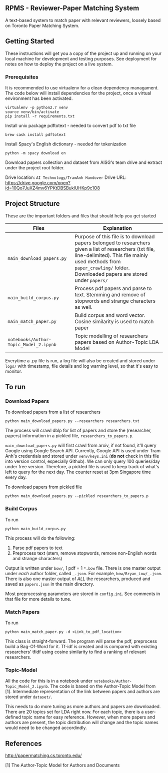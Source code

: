 RPMS - Reviewer-Paper Matching System
-------------------------------------

A text-based system to match paper with relevant reviewers, loosely based on Toronto Paper Matching System.

## Getting Started
These instructions will get you a copy of the project up and running on your local machine 
for development and testing purposes. See deployment for notes on how to deploy the project on a live system.

### Prerequisites
It is recommended to use virtualenv for a clean dependency managament. The code below will
install dependencies for the project, once a virtual environment has been activated.

```
virtualenv -p python2.7 venv
source venv/bin/activate
pip install -r requirements.txt
```

Install unix package pdftotext - needed to convert pdf to txt file
```
brew cask install pdftotext
```


Install Spacy's English dictionary - needed for tokenization
```
python -m spacy download en
```


Download papers collection and dataset from AISG's team drive and extract
under the project root folder.

Drive location: `AI Technology/TramAnh Handover`
Drive URL: https://drive.google.com/open?id=10Qo7JuXZ4mv6YPKtDBSBuklUHKp9c1O8



## Project Structure

These are the important folders and files that should help you get started

| Files | Explanation |
|-------|-------------|
| `main_download_papers.py` | Purpose of this file is to download papers belonged to researchers given a list of researchers (txt file, line-delimited). This file mainly used methods from `paper_crawling/` folder. Downloaded papers are stored under `papers/` |
| `main_build_corpus.py` | Process pdf papers and parse to text. Stemming and remove of stopwords and strange characters as well. |
| `main_match_paper.py` | Build corpus and word vector. Cosine similarity is used to match paper | 
| `notebooks/Author-Topic_Model_2.ipynb` | Topic modelling of researchers papers based on Author-Topic LDA Model |


Everytime a .py file is run, a log file will also be created and stored under `logs/`
with timestamp, file details and log warning level, so that it's easy to monitor. 


## To run 
### Download Papers
To download papers from a list of researchers

```
python main_download_papers.py --researchers researchers.txt
```

The process will crawl dblp for list of papers and store the (researcher, papers) information 
in a pickled file, `researchers_to_papers.p`. 

`main_download_papers.py` will first crawl from arxiv, if not found, it'll query 
Google using Google Search API. Currently, Google API is used under Tram Anh's credentials
and stored under `venv/keys.ini` (**do not** check in this file into version control, especially Github).
We can only query 100 queries/day under free version. Therefore, a pickled file is used to keep
track of what's left to query for the next day. The counter reset at 3pm Singapore time every day.

To download papers from pickled file

```
python main_download_papers.py --pickled researchers_to_papers.p
```

### Build Corpus

To run
```
python main_build_corpus.py
```

This process will do the following:

1. Parse pdf papers to text
2. Preprocess text (stem, remove stopwords, remove non-English words and strange characters)

Output is written under `bow/`, 1 pdf = 1 `*.bow` file. There is one master output under *each* author folder, called `_.json`. For example, `bow/Bryan_Low/_.json`. There is also one master output of *ALL* the researchers, produced and saved as `papers.json` in the main directory.

Most preprocessing parameters are stored in `config.ini`. See comments in that file
for more details to tune. 


### Match Papers

To run 
```
python main_match_paper.py -d <Link_to_pdf_location>
```

This class is straight-forward. The program will parse the pdf, preprocess build
a Bag-Of-Word for it. Tf-idf is created and is compared with existing researchers'
tfidf using cosine similarity to find a ranking of relevant researchers. 


### Topic-Model 

All the code for this is in a notebook under `notebooks/Author-Topic_Model_2.ipynb`.
The code is based on the Author-Topic Model from [1]. Intermediate representation 
of the link between papers and authors are stored under `dataset/`.

This needs to do more tuning as more authors and papers are downloaded. There are 
20 topics set for LDA right now. For each topic, there is a user-defined topic name
for easy reference. However, when more papers and authors are present, the
topic distribution will change and the topic names would need to be changed accordindly.



References
----------

http://papermatching.cs.toronto.edu/

[1] The Author-Topic Model for Authors and Documents
